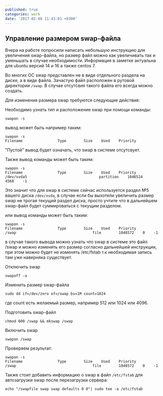 ```yaml
---
published: true
categories: work
date: '2017-02-08 11:43:01 +0300'
---
```

## Управление размером swap-файла

Вчера на работе попросили написать небольшую инструкцию для увеличения swap-файла, но размер файл можно как увеличивать так и уменьшать в случае необходимости. Информация в заметке актуальна для ubuntu версий 14 и 16 а также centos 7.

Во многих ОС swap представлен не в виде отдельного раздела на диске, а в виде файла. Зачастую файл расположен в рутовой директории `/swap`. В случае отсутсвия такого файла его всегда можно создать.

Для изменения размера swap требуются следующие действия:

Необходимо узнать тип и расположение swap при помощи команды:

```
swapon -s
```

вывод может быть например таким:

```
swapon -s
Filename                Type        Size    Used    Priority
```

"Пустой" вывод будет означать, что swap в системе отсутсвует.

Также вывод команды может быть таким:
```
swapon -s
Filename                Type        Size    Used    Priority
/dev/xvda5                                 partition    1046524    4568    -1
```

Это значит что для swap в системе сейчас используется раздел №5 вашего диска `/dev/xvda`, в случае если бы выхотели увеличить размер swap не трогая текущий раздел диска, просто учтите что в дальнейшем swap-файл будет суммироваться с текущим разделом.

или вывод команды может быть таким:

```
swapon -s
Filename                Type        Size    Used    Priority
/swap                                   file        1048572    0    -1
```

в случае такого вывода можно узнать что swap в системе это файл /swap и можно изменять его размер согласно дальнейшей инструкции, при этом можно будет не изменять /etc/fstab т.к необходимая запись там уже наверняка существует.

Отключить swap

`swapoff -a`

Изменить размер swap-файла

`sudo dd if=/dev/zero of=/swap bs=1M count=1024`


где count есть желаемый размер, например 512 или 1024 или 4096.

Подготовить swap-файл

`chmod 600 /swap && mkswap /swap`

Включить swap

`swapon /swap`

Проверяем результат:

```
swapon -s
Filename                Type        Size    Used    Priority
/swap                                   file        1048572    0    -1
```

Также стоит добавить информацию о swap в файл `/etc/fstab` для автозагрузки swap после перезагрузки сервера:
```
echo "/swapfile swap swap defaults 0 0"| sudo tee -a /etc/fstab
```
